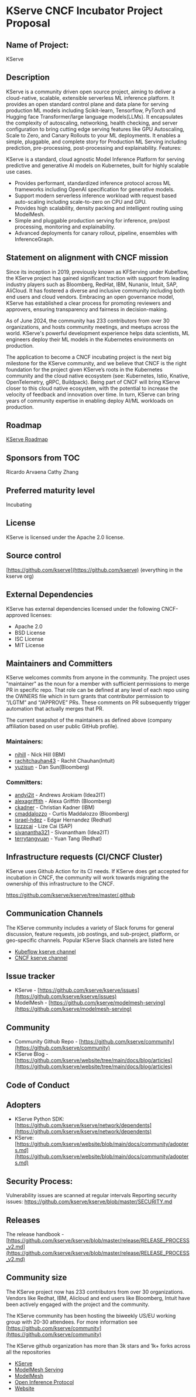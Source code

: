 # KServe CNCF Incubator Project Proposal

## Name of Project:

KServe

## Description

KServe is a community driven open source project, aiming to deliver a cloud-native, scalable, extensible serverless ML inference platform. It provides an open standard control plane and data plane for serving production ML models including Scikit-learn, Tensorflow, PyTorch and Hugging face Transformer/large language models(LLMs).
It encapsulates the complexity of autoscaling, networking, health checking, and server configuration to bring cutting edge serving features like GPU Autoscaling, Scale to Zero, and Canary Rollouts to your ML deployments. It enables a simple, pluggable, and complete story for Production ML Serving including prediction, pre-processing, post-processing and explainability. 
Features:

KServe is a standard, cloud agnostic Model Inference Platform for serving predictive and generative AI models on Kubernetes, built for highly scalable use cases.
- Provides performant, standardized inference protocol across ML frameworks including OpenAI specification for generative models.
- Support modern serverless inference workload with request based auto-scaling including scale-to-zero on CPU and GPU.
- Provides high scalability, density packing and intelligent routing using ModelMesh.
- Simple and pluggable production serving for inference, pre/post processing, monitoring and explainability.
- Advanced deployments for canary rollout, pipeline, ensembles with InferenceGraph.

## Statement on alignment with CNCF mission
Since its inception in 2019, previously known as KFServing under Kubeflow, the KServe project has gained significant traction with support from leading industry players such as Bloomberg, RedHat, IBM, Nunanix, Intuit, SAP, AliCloud. It has fostered a diverse and inclusive community including both end users and cloud vendors. Embracing an open governance model, KServe has established a clear process for promoting reviewers and approvers, ensuring transparency and fairness in decision-making.

As of June 2024, the community has 233 contributors from over 30 organizations, and hosts community meetings, and meetups across the world. KServe's powerful development experience helps data scientists, ML engineers deploy their ML models in the Kubernetes environments on production. 

The application to become a CNCF incubating project is the next big milestone for the KServe community, and we believe that CNCF is the right foundation for the project given KServe’s roots in the Kubernetes community and the cloud native ecosystem (see: Kubernetes, Istio, Knative, OpenTelemetry, gRPC, Buildpack). Being part of CNCF will bring KServe closer to this cloud native ecosystem, with the potential to increase the velocity of feedback and innovation over time. In turn, KServe can bring years of community expertise in enabling deploy AI/ML workloads on production.


## Roadmap

[KServe Roadmap](https://github.com/kserve/kserve/blob/master/ROADMAP.md)

## Sponsors from TOC

Ricardo Arvaena
Cathy Zhang

## Preferred maturity level

Incubating

## License

KServe is licensed under the Apache 2.0 license.

## Source control

[https://github.com/kserve](https://github.com/kserve) (everything in the kserve org)

## External Dependencies

KServe has external dependencies licensed under the following CNCF-approved licenses:

* Apache 2.0
* BSD License
* ISC License
* MIT License


## Maintainers and Committers

KServe welcomes commits from anyone in the community. The project uses "maintainer" as the noun for a member with sufficient permissions to merge PR in specific repo. That role can be defined at any level of each repo using the OWNERS file which in turn grants that contributor permission to “/LGTM” and “/APPROVE” PRs. These comments on PR subsequently trigger automation that actually merges that PR. 

The current snapshot of the maintainers as defined above (company affiliation based on user public GitHub profile). 

### Maintainers:

- [njhill](https://github.com/njhill) - Nick Hill (IBM)
- [rachitchauhan43](https://github.com/rachitchauhan43) - Rachit Chauhan(Intuit)
- [yuzisun](https://github.com/yuzisun) - Dan Sun(Bloomberg)

### Committers:

- [andyi2it](https://github.com/andyi2it) - Andrews Arokiam (Idea2IT)
- [alexagriffith](https://github.com/alexagriffith) - Alexa Griffith (Bloomberg)
- [ckadner](https://github.com/ckadner) - Christian Kadner (IBM)
- [cmaddalozzo](https://github.com/cmaddalozzo) - Curtis Maddalozzo (Bloomberg)
- [israel-hdez](https://github.com/israel-hdez) - Edgar Hernandez (Redhat)
- [lizzzcai](https://github.com/lizzzcai) - Lize Cai (SAP)
- [sivanantha321](https://github.com/sivanantha321) - Sivanantham (Idea2IT)
- [terrytangyuan](https://github.com/terrytangyuan) - Yuan Tang (Redhat)

## Infrastructure requests (CI/CNCF Cluster)

KServe uses Github Action for its CI needs. If KServe does get accepted for incubation in CNCF, the community will work towards migrating the ownership of this infrastructure to the CNCF.

https://github.com/kserve/kserve/tree/master/.github

## Communication Channels

The KServe community includes a variety of Slack forums for general discussion, feature requests, job postings, and sub-project, platform, or geo-specific channels. Popular KServe Slack channels are listed here 

- [Kubeflow kserve channel](https://kubeflow.slack.com/archives/CH6E58LNP)
- [CNCF kserve channel](https://cloud-native.slack.com/archives/C06AH2C3K8B)

## Issue tracker

- KServe - [https://github.com/kserve/kserve/issues](https://github.com/kserve/kserve/issues)
- ModelMesh - [https://github.com/kserve/modelmesh-serving](https://github.com/kserve/modelmesh-serving)

## Community

- Community Github Repo - [https://github.com/kserve/community](https://github.com/kserve/community)
- KServe Blog - [https://github.com/kserve/website/tree/main/docs/blog/articles](https://github.com/kserve/website/tree/main/docs/blog/articles)

## Code of Conduct

## Adopters

- KServe Python SDK: [https://github.com/kserve/kserve/network/dependents](https://github.com/kserve/kserve/network/dependents)
- KServe: [https://github.com/kserve/website/blob/main/docs/community/adopters.md](https://github.com/kserve/website/blob/main/docs/community/adopters.md)

## Security Process:

Vulnerability issues are scanned at regular intervals
Reporting security issues: https://github.com/kserve/kserve/blob/master/SECURITY.md

## Releases

The release handbook - [https://github.com/kserve/kserve/blob/master/release/RELEASE_PROCESS_v2.md](https://github.com/kserve/kserve/blob/master/release/RELEASE_PROCESS_v2.md)

## Community size

The KServe project now has 233 contributors from over 30 organizations. Vendors like Redhat, IBM, Alicloud and end users like Bloomberg, Intuit have been actively engaged with the project and the community. 

The KServe community has been hosting the biweekly US/EU working group with 20-30 attendees. For more information see [https://github.com/kserve/community](https://github.com/kserve/community)

The KServe github organization has more than 3k stars and 1k+ forks across all the repositories

* [KServe](https://github.com/kserve/kserve)
* [ModelMesh Serving](https://github.com/kserve/modelmesh-serving)
* [ModelMesh](https://github.com/kserve/modelmesh)
* [Open Inference Protocol](https://github.com/kserve/open-inference-protocol)
* [Website](https://github.com/kserve/website)

